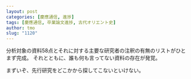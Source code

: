 ```yaml
---
layout: post
categories: [慶應通信, 進捗]
tags: [慶應通信, 卒業論文進捗, 古代オリエント史]
author: tmo
slug: "1120"
---
```

分析対象の資料58点とそれに対する主要な研究者の注釈の有無のリストがひとまず完成。
それとともに、誰も何も言ってない資料の存在が発覚。

まずいぞ、先行研究をどこかから探してこないといけない。
